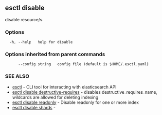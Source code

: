 ## esctl disable

disable resource/s

### Options

```
  -h, --help   help for disable
```

### Options inherited from parent commands

```
      --config string   config file (default is $HOME/.esctl.yaml)
```

### SEE ALSO

* [esctl](esctl.md)	 - CLI tool for interacting with elasticsearch API
* [esctl disable destructive-requires](esctl_disable_destructive-requires.md)	 - disables destructive_requires_name, wildcards are allowed for deleting indexing
* [esctl disable readonly](esctl_disable_readonly.md)	 - Disable readonly for one or more index
* [esctl disable shards](esctl_disable_shards.md)	 - 

